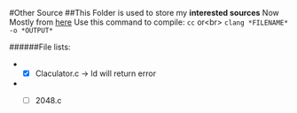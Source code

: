#Other Source
  ##This Folder is used to store my **interested sources**
        Now Mostly from [here](https://www.shiyanlou.com/)
Use this command to compile:
        `cc`
    or\<br>
        ` clang *FILENAME* -o *OUTPUT* `

######File lists:
* - [x] Claculator.c  -> ld will return error
* - [ ] 2048.c


